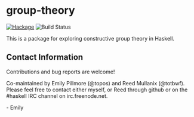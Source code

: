 group-theory
==========

[![Hackage](https://img.shields.io/hackage/v/group-theory.svg)](https://hackage.haskell.org/package/group-theory) ![Build Status](https://github.com/emilypi/group-theory/workflows/ci/badge.svg)

This is a package for exploring constructive group theory in Haskell.

Contact Information
-------------------

Contributions and bug reports are welcome!

Co-maintained by Emily Pillmore (@topos) and Reed Mullanix (@totbwf). Please feel free to contact either myself, or Reed through github or on the #haskell IRC channel on irc.freenode.net.

\- Emily
